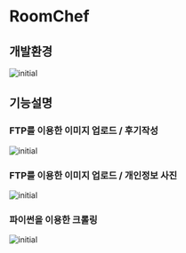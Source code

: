 # RoomChef
## 개발환경
![initial](https://user-images.githubusercontent.com/66759107/93365814-3adb2280-f885-11ea-8b6a-90614b2f0c2b.png)
## 기능설명

### FTP를 이용한 이미지 업로드 / 후기작성 
![initial](https://user-images.githubusercontent.com/66759107/93365908-5cd4a500-f885-11ea-9671-dc2ffde38311.png)
### FTP를 이용한 이미지 업로드 / 개인정보 사진
![initial](https://user-images.githubusercontent.com/66759107/93366042-93122480-f885-11ea-854b-88dcf63ac7f1.png)

### 파이썬을 이용한 크롤링
 ![initial](https://user-images.githubusercontent.com/66759107/93365424-bd171700-f884-11ea-8224-767961f5e642.png)
